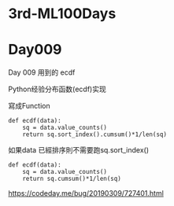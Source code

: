 # 3rd-ML100Days

# Day009
Day 009 用到的 ecdf

Python经验分布函数(ecdf)实现

寫成Function
```
def ecdf(data):
    sq = data.value_counts()
    return sq.sort_index().cumsum()*1/len(sq)
```
如果data 已經排序則不需要跑sq.sort_index()
```
def ecdf(data):
    sq = data.value_counts()
    return sq.cumsum()*1/len(sq)
```

https://codeday.me/bug/20190309/727401.html
